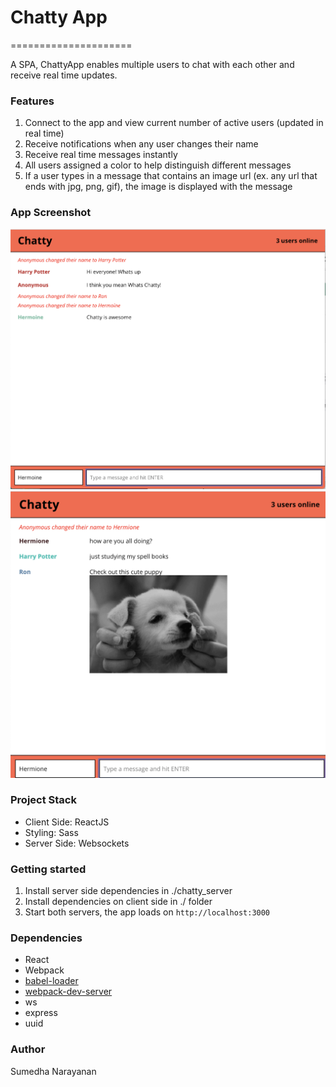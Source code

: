 # Chatty App
=====================

A SPA, ChattyApp enables multiple users to chat with each other and receive real time updates. 

### Features

1. Connect to the app and view current number of active users (updated in real time)
2. Receive notifications when any user changes their name
3. Receive real time messages instantly
4. All users assigned a color to help distinguish different messages
5. If a user types in a message that contains an image url (ex. any url that ends with jpg, png, gif), the image is displayed with the message

### App Screenshot
![screenshot2](./screenshots/screenshot2.png)
![screenshot3](./screenshots/screenshot3.png)

### Project Stack

- Client Side: ReactJS
- Styling: Sass
- Server Side: Websockets


### Getting started
1. Install server side dependencies  in ./chatty_server 
2. Install dependencies on client side in ./ folder
3. Start both servers, the app loads on `http://localhost:3000`


### Dependencies

* React
* Webpack
* [babel-loader](https://github.com/babel/babel-loader)
* [webpack-dev-server](https://github.com/webpack/webpack-dev-server)
* ws
* express
* uuid

### Author
Sumedha Narayanan
